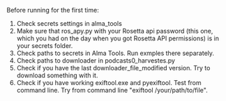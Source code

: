 Before running for the first time:

1. Check secrets settings in alma_tools
2. Make  sure that ros_apy.py with your Rosetta api password (this one, which you had on the day when you got Rosetta API permissions) is in your secrets folder.
3. Check paths to secrets in Alma Tools. Run exmples there separately.
4. Check paths to downloader in podcasts0_harvestes.py
5. Check if you have the last downloader_file_modified version. Try to download something with it.
6. Check if you have working exiftool.exe and pyexiftool. Test from command line. Try from command line "exiftool /your/path/to/file".
